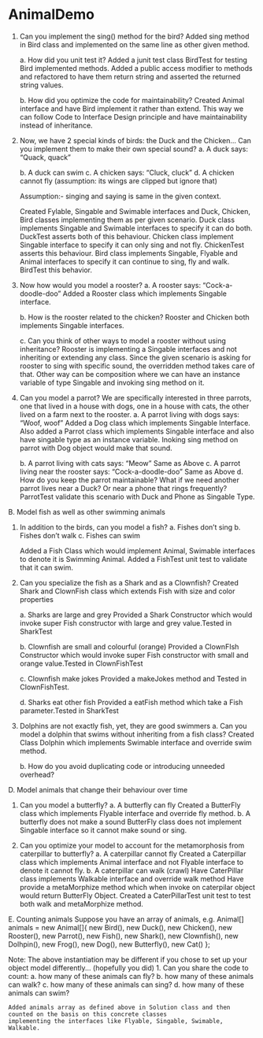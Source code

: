# AnimalDemo
1. Can you implement the sing() method for the bird?
    Added sing method in Bird class and implemented on the same line as other given method.
    
    a. How did you unit test it?
       Added a junit test class BirdTest for testing Bird implemented methods. 
       Added a public access modifier to methods and refactored to have them return string and asserted the returned 
       string values.
       
    b. How did you optimize the code for maintainability?
        Created Animal interface and have Bird implement it rather than extend.
        This way we can follow Code to Interface Design principle and have maintainability instead of inheritance.


2. Now, we have 2 special kinds of birds: the Duck and the Chicken... Can you implement them to make their own special sound?
    a. A duck says: “Quack, quack”

    b. A duck can swim
    c. A chicken says: “Cluck, cluck”
    d. A chicken cannot fly (assumption: its wings are clipped but ignore that)

    Assumption:- singing and saying is same in the given context.

    Created Fylable, Singable and Swimable interfaces and Duck, Chicken, Bird classes implementing them as per given scenario.
    Duck class implements Singable and Swimable interfaces to specify it can do both. DuckTest asserts both of this behaviour.
    Chicken class implement Singable interface to specify it can only sing and not fly. ChickenTest asserts this behaviour.
    Bird class implements Singable, Flyable and Animal interfaces to specify it can continue to sing, fly and walk. BirdTest
    this behavior.


3. Now how would you model a rooster?
    a. A rooster says: “Cock-a-doodle-doo”
    Added a Rooster class which implements Singable interface.

    b. How is the rooster related to the chicken?
    Rooster and Chicken both implements Singable interfaces.

    c. Can you think of other ways to model a rooster without using inheritance?
    Rooster is implementing a Singable interfaces and not inheriting or extending any class. Since the given scenario is asking
    for rooster to sing with specific sound, the overridden method takes care of that. Other way can be composition where we can
    have an instance variable of type Singable and invoking sing method on it.


4. Can you model a parrot? We are specifically interested in three parrots, one that lived in a house with dogs, one in a house
 with cats, the other lived on a farm next to the rooster.
    a. A parrot living with dogs says: “Woof, woof”
    Added a Dog class which implements Singable Interface. Also added a Parrot class which implements Singable interface
    and also have singable type as an instance variable. Inoking sing method on parrot with Dog object would make that sound.

    b. A parrot living with cats says: “Meow”
    Same as Above
    c. A parrot living near the rooster says: “Cock-a-doodle-doo”
    Same as Above
    d. How do you keep the parrot maintainable? What if we need another parrot lives near a Duck? Or near a phone that rings
     frequently?
     ParrotTest validate this scenario with Duck and Phone as Singable Type.

 B. Model fish as well as other swimming animals

1. In addition to the birds, can you model a fish?
    a. Fishes don’t sing
    b. Fishes don’t walk
    c. Fishes can swim

    Added a Fish Class which would implement Animal, Swimable interfaces to denote it is Swimming Animal.
    Added a FishTest unit test to validate that it can swim.

2. Can you specialize the fish as a Shark and as a Clownfish?
    Created Shark and ClownFish class which extends Fish with size and color properties

    a. Sharks are large and grey
    Provided a Shark Constructor which would invoke super Fish constructor with large and grey value.Tested in SharkTest

    b. Clownfish are small and colourful (orange)
    Provided a ClownFIsh Constructor which would invoke super Fish constructor with small and orange value.Tested in ClownFishTest

    c. Clownfish make jokes
    Provided a makeJokes method and Tested in ClownFishTest.

    d. Sharks eat other fish
    Provided a eatFish method which take a Fish parameter.Tested in SharkTest


 3. Dolphins are not exactly fish, yet, they are good swimmers
    a. Can you model a dolphin that swims without inheriting from a fish class?
     Created Class Dolphin which implements Swimable interface and override swim method.

    b. How do you avoid duplicating code or introducing unneeded overhead?


D. Model animals that change their behaviour over time

1. Can you model a butterfly?
    a. A butterfly can fly
    Created a ButterFly class which implements Flyable interface and override fly method.
    b. A butterfly does not make a sound
    ButterFly class does not implement Singable interface so it cannot make sound or sing.

2. Can you optimize your model to account for the metamorphosis from caterpillar to butterfly?
    a. A caterpillar cannot fly
    Created a Caterpillar class which implements Animal interface and not Flyable interface to denote it cannot fly.
    b. A caterpillar can walk (crawl)
    Have CaterPillar class implements Walkable interface and override walk method
    Have provide a metaMorphize method which when invoke on caterpilar object would return ButterFly Object.
    Created a CaterPillarTest unit test to test both walk and metaMorphize method.


E. Counting animals
Suppose you have an array of animals, e.g.
Animal[] animals = new Animal[]{
        new Bird(),
        new Duck(),
        new Chicken(),
        new Rooster(),
        new Parrot(),
        new Fish(),
        new Shark(),
        new Clownfish(),
        new Dolhpin(),
        new Frog(),
        new Dog(),
        new Butterfly(),
        new Cat()
};

Note: The above instantiation may be different if you chose to set up your object model differently... (hopefully you did)
    1. Can you share the code to count:
        a. how many of these animals can fly?
        b. how many of these animals can walk?
        c. how many of these animals can sing?
        d. how many of these animals can swim?

    Added animals array as defined above in Solution class and then counted on the basis on this concrete classes
    implementing the interfaces like Flyable, Singable, Swimable, Walkable.






       
    
    
